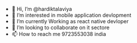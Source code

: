 - 👋 Hi, I’m @hardiktalaviya
- 👀 I’m interested in mobile application devlopment
- 🌱 I’m currently Working as react native devloper
- 💞️ I’m looking to collaborate on it sectore
- 📫 How to reach me 9723553038 india

<!---
hardik040405/hardik040405 is a ✨ special ✨ repository because its `README.md` (this file) appears on your GitHub profile.
You can click the Preview link to take a look at your changes.
--->
